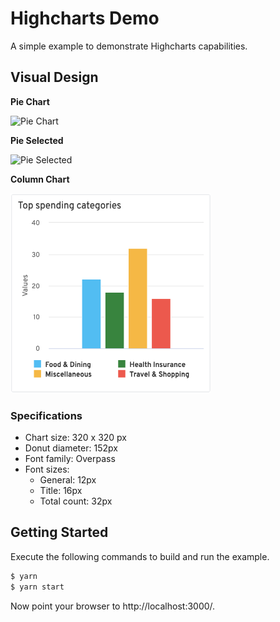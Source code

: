 # Highcharts Demo

A simple example to demonstrate Highcharts capabilities.

## Visual Design

**Pie Chart**

<img
    src="assets/pie-chart.png"
    alt="Pie Chart"
    width="320"
    height="320"
/>

**Pie Selected**

<img
    src="assets/pie-selected.png"
    alt="Pie Selected"
    width="320"
    height="320"
/>

**Column Chart**

<img
src="assets/column-chart.png"
alt="Column Chart"
width="320"
height="320"
/>

### Specifications

-   Chart size: 320 x 320 px
-   Donut diameter: 152px
-   Font family: Overpass
-   Font sizes:
    -   General: 12px
    -   Title: 16px
    -   Total count: 32px

## Getting Started

Execute the following commands to build and run the example.

```bash
$ yarn
$ yarn start
```

Now point your browser to http://localhost:3000/.
